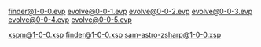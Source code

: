 finder@1-0-0.evp
evolve@0-0-1.evp
evolve@0-0-2.evp
evolve@0-0-3.evp
evolve@0-0-4.evp
evolve@0-0-5.evp

xspm@1-0-0.xsp
finder@1-0-0.xsp
sam-astro-zsharp@1-0-0.xsp
